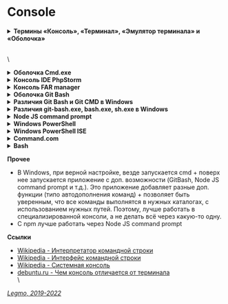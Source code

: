 # Console

<details>

<summary><strong>Термины «Консоль», «Терминал», «Эмулятор терминала» и «Оболочка»</strong></summary>

**Консоль**

* Командный интерпретатор, интерпретатор командной строки
* Программа, часть операционной системы. Обеспечивает базовые возможности управления компьютером посредством интерактивного ввода команд через интерфейс командной строки или последовательного исполнения пакетных командных файлов.
* Как правило, его функции сводятся к
  * возможности запускать другие программы
  * может содержать базовые команды ввода-вывода
  * может содержать свой простой скриптовый язык программирования.
* значение слова - доска с кнопками, пульт управления (“organ console”, то есть “пульт органа”, на ЭВМ - operator’s console)
* совокупность устройств, которые позволяет вам взаимодействовать с устройством.
* исторически: терминал, который подключен напрямую к компьютеру. Большинство терминалов были соединены неявно, но хотя бы один был подключен напрямую к компьютеру. Консоль было разрешено использовать строго определенному кругу лиц, так как она позволяла настраивать компьютер.
* консоль, это работа непосредственно с самим устройство, терминал - некая удаленная работа.
* В компьютере клавиатура и монитор, подключенные непосредственно к компьютеру, называются Консоль. Терминал подключен через последовательный пор (это не часть самого компьютера), а консоль - это устройство, которое есть у самого компьютера, его часть. У компьютера есть только одна консоль. Когда компьютер запускается, вся информация будет отображаться на консоли, но не на терминале. Другими словами, консоль является базовым устройством компьютера, а терминал - дополнительным устройством.
* В операционной системе компьютера информация, не связанная с терминалом, такая как сообщения ядра и сообщения фоновой службы, может отображаться на консоли, но не на терминале. Терминал, который может напрямую отображать системные сообщения, называется консолью, а остальные называются терминалами. В системе Linux эта концепция была размыта.Но в других UNIX-подобных системах существует четкая разница между виртуальным терминалом и консолью. Например, система freeBSD. В freebsd только первый «терминал» является настоящей консолью. (То есть виртуальный терминал получается нажатием alt + f1), независимо от того, на каком виртуальном терминале вы выполняете вышеуказанную команду (даже если она выполняется на псевдотерминале, подключенном через сеть). Внутренняя информация о системе, например, какой пользователь вошел в систему на каком терминале, система имеет любое серьезное предупреждение об ошибке и другую информацию, отображается на этой реальной консоли. Здесь концепция терминала и консоли четко различается.

**Терминал**

* сейчас: графическое окно (обычно) для запуска реальной оболочки (shell). Инструмент для просмотра оболочки, как разные браузеры (Firefox, Chrome) = инструменты для просмотра Internet. Надстройка над консолью
* исторически: комбинация дисплея и клавиатуры, то есть физическое устройство. Раньше это была комбинация принтера и клавиатуры. Обычно несколько терминалов подключались к одному и тому же компьютеру. Таким образом возможно было работать нескольким пользователям за одним и тем же компьютером, причем каждому выделялась своя сессия, независимая от других. Терминал был назван так потому, что он находился на конце терминального кабеля (terminal end).

**Эмулятор**

* gnome-terminal, xterm, etc...
* программа, предоставляющая функционал терминала.

**Оболочка (Shell)**

* это программа, которую вы используете для взаимодействия с компьютером. Интерпретатор командной строки. Главное предназначение — запускать другие программы. Это может быть интерфейс командной строки или графический интерфейс. Bash - это оболочка.
* это программа, которая принимает ваши команды (ls , cd и т.д.) И обрабатывает их, выполняя встроенные функции (например, cd) или вызывая внешние программы (например, ls или gcc).
* Terminal Emulator — GUI приложение, то есть окно в X Window System. Shell — это command line interpreter, то есть просто исполнитель команд, он не имеет графической оболочки. Если говорить совсем правильно, вы не запускаете Bash, вы запускаете Terminal Emulator, который запускает внутри себя Bash. Terminal Emulator и Bash — абсолютно 2 различные программы. Первая отвечает исключительно за ввод/вывод, вторая — за обработку команд.

**Про Linux**

* в Linux сложилось так, что текстовой консолью (просто консолью) называют вот те 6 (обычно, но может быть до 63-х) текстовые сессии (экраны), которые вы можете переключать Ctrl+Alt+F2, Ctrl+Alt+F3 и т.д.
* в одной (но может быть и несколько) из таких консолей (обычно Ctrl+Alt+F1 или Ctrl+Alt+F7) запущена сессия графического сервера X Window ... то что вы видите как GUI...
* а в этой графической сессии, среди других GUI программ может быть запущены разные программы эмулятров терминала (gnome-terminal и мн. др.)
* вот эти окна или вкладки эмулятров терминала можете называть терминал ... если не блюсти в тщательности терминологическую девственность ;-) ... потому что нет других терминалов в современном Linux
* наконец, в серверном Linux может вообще не быть графики (X Window), а значит и терминалов, но там всегда и обязательно может быть до 63 текстовых консолей...

**Как связаны**

* Консоль = программа, часть ОС. Интерпретирует введенные команды и выдает результат.
* К консоли может быть подключен терминал (или эмулятор терминала).
* В окне консоли или терминала запускается программа-оболочка. Эта программа принимает мои команды и выводит некий результат.
* \


</details>

\
\


<details>

<summary><strong>Оболочка Cmd.exe</strong></summary>

* интерпретатор командной строки Windows
* поставляется в комплекте с Windows
* аналог COMMAND.COM, который используется в семействах MS-DOS и Windows 9x.
* как запустить
  * вызвать окно Run и набрать команду cmd.
  * в меню Start кликнуть пиктограмму "Командная строка"
  * найти и запустить файл cmd в папке Windows/System32

**Ссылки**

* [Wikipedia - Cmd.exe](https://ru.wikipedia.org/wiki/Cmd.exe)
* [zametkinapolyah.ru - CMD.exe. Как пользоваться интерпретатором командной строки Windows.](https://zametkinapolyah.ru/zametki-o-poleznyx-programmax/cmd-exe-komandnaya-stroka-windows.html)

\


</details>

<details>

<summary><strong>Консоль IDE PhpStorm</strong></summary>

* Плагин в IDE PhpStorm. Позволяет прямо в IDE запускать команды для терминала
* По-умолчанию терминалом для PhpStorm является стандартный терминал windows cmd.exe.
* Можно изменить настройки на использование другого терминала File/Settings/Tools/Terminal
* У меня стоит настройка "C:\Program Files\Git\bin\sh.exe" --login -i" + какая папка открывается при запуске (D:\Work\_Localsites\legmo\_notes)

**Ссылки**

* [Git bash в PhpStorm для Windows](https://isaevdimka.ru/paper/all/git-bash-phpstorm-for-the-windows/)
* [ru.stackoverflow.com - Настроить консоль phpStorm, чтобы были доступны unix-команды (как в Git bash)](https://ru.stackoverflow.com/questions/432445/%D0%9D%D0%B0%D1%81%D1%82%D1%80%D0%BE%D0%B8%D1%82%D1%8C-%D0%BA%D0%BE%D0%BD%D1%81%D0%BE%D0%BB%D1%8C-phpstorm-%D1%87%D1%82%D0%BE%D0%B1%D1%8B-%D0%B1%D1%8B%D0%BB%D0%B8-%D0%B4%D0%BE%D1%81%D1%82%D1%83%D0%BF%D0%BD%D1%8B-unix-%D0%BA%D0%BE%D0%BC%D0%B0%D0%BD%D0%B4%D1%8B-%D0%BA%D0%B0%D0%BA-%D0%B2-git-bash)
* [JetBarins - Terminal PhpStorm](https://www.jetbrains.com/help/phpstorm/terminal-emulator.html)

\


</details>

<details>

<summary><strong>Консоль FAR manager</strong></summary>

* FAR = консольный файловый менеджер для Windows
* в качестве консоли использует `cmd` Windows. Также, сюда вписываются консольные команды при подключении к серверам по SSH (SFTP), FTP, WebDav
* Есть много плагинов и всяких настроек.

\


</details>

<details>

<summary><strong>Оболочка Git Bash</strong></summary>

* Оболочка `bash` (Bourne-Again Shell) - это улучшенная реализация оболочки sh, т.е. все, что вы можете делать в sh, также можно сделать в bash. Bash имеет дополнительные функции, упрощающие написание скриптов.
* Оболочка `Git bash` - это оболочка `msys`, включенная в Git for Windows, поскольку Windows изначально не поддерживает функции `bash` (если вы не добавите Подсистема Windows для Linux).
* Оболочка `Git bash` - приложение для сред Microsoft Windows, эмулирующее работу командной строки Git
* Пакет, который устанавливает в Windows оболочку `Bash` (используется в Linux), некоторые распространенные утилиты `Bash` и систему `Git`.
* Обычно ставится автоматически вместе с установкой Git для Windows

**Ссылки**

* [Bitbucket - Git Bash](https://www.atlassian.com/ru/git/tutorials/git-bash)
* [Git. Краткое руководство по терминалу](https://github.com/netology-code/guides/blob/master/git-terminal/git-terminal.md)
* [Stackoverflow - In the install path of Git for Windows, what's the difference between ./git-bash.exe and bin/bash.exe and bin/sh.exe?](https://stackoverflow.com/questions/53980686/in-the-install-path-of-git-for-windows-whats-the-difference-between-git-bash)

\


</details>

<details>

<summary><strong>Различия Git Bash и Git CMD в Windows</strong></summary>

* Не бывает `git cmd` или `git bash`. Есть одна сервисная утилита с разными именами: `git-cmd.exe` и `git-bash.exe`.
* Оба эти exe-файла делают следующее:
  1. Инициализация переменных окружения (PATH, и пр.)
  2. Запуск терминала.
* Разница между ними:
  * `git-bash.exe` запускает терминал `mintty` с `bash` внутри.
  * `git-cmd.exe` запускает стандартный терминал Windows с `cmd.exe`. Имеет ключик `--command=...` с помощью которого можно запустить в нём `bash` вместо `cmd` при желании.
*   Реальные различия:

    1. Из командной строки `cmd.exe` несколько меняется синтаксис, т.к. `^` это управляющий символ `cmd.exe`. Например, вместо `git.exe rebase -i 2385397^1` нужно писать `git.exe rebase -i 2385397^^1`.
    2. Маски файлов, вроде вышеописанного `git add *.cpp` не "разворачиваются" в список файлов, то есть аргументы передаются без изменений и git самостоятельно выполняет поиск подходящих файлов. В итоге мы имеем ошибочное поведение когда `git add *.cpp` добавляет файлы из подкаталогов.
    3. В консоли `cmd.exe` (если только она не в ConEmu запущена) нельзя использовать 256 цветов в Vim.

    **Ссылки**

    * [Stackoverflow - Разница в использовании git cmd и git bash под windows](https://ru.stackoverflow.com/questions/512702/%D0%A0%D0%B0%D0%B7%D0%BD%D0%B8%D1%86%D0%B0-%D0%B2-%D0%B8%D1%81%D0%BF%D0%BE%D0%BB%D1%8C%D0%B7%D0%BE%D0%B2%D0%B0%D0%BD%D0%B8%D0%B8-git-cmd-%D0%B8-git-bash-%D0%BF%D0%BE%D0%B4-windows)
    * [Stackoverflow - In the install path of Git for Windows, what's the difference between ./git-bash.exe and bin/bash.exe and bin/sh.exe?](https://stackoverflow.com/questions/53980686/in-the-install-path-of-git-for-windows-whats-the-difference-between-git-bash)

\


</details>

<details>

<summary><strong>Различия git-bash.exe, bash.exe, sh.exe в Windows</strong></summary>

* В папке git для Windows есть 3 exe файла: `git-bash.exe`,`bin/bash.exe`, `bin/sh.exe`. В чём различия?
* `sh.exe` и `bash.exe` - это оболочки. Примеры оболочек: cmd, powershell, sh, bash, zsh и т.д. Bash и zsh — более мощные версии sh.
* `git-bash.exe` - это очень простое приложение-терминал `mintty`, которое автоматически открывает оболочку `bash`.

\


</details>

<details>

<summary><strong>Node JS command prompt</strong></summary>

* Это ярлык, который сначала запускает `cmd.exe`, а затем `node.exe` (через `.bat`). Аналогично тому, если бы вы сами запустили `[win+r] > cmd.exe > [enter]` и там запустили `node.exe` (через `.bat`).

\


</details>

<details>

<summary><strong>Windows PowerShell</strong></summary>

* расширяемое средство автоматизации от Microsoft, состоит из
  * оболочки с интерфейсом командной строки
  * сопутствующего языка сценариев.
* построен на базе .NET
* Дополнительно предоставляет доступ к COM, WMI и ADSI, позволяет выполнять обычные команды командной строки
* Скрипты Windows PowerShell хранятся в виде обычных текстовых файлов с расширением .ps1. Запустить их двойным кликом нельзя: нужно правой кнопкой мыши вызвать контекстное меню и выбрать пункт «Запустить в PowerShell»

**Ссылки**

* [Habr - Что такое Windows PowerShell и с чем его едят? Часть 1: основные возможности](https://habr.com/ru/company/ruvds/blog/487876/)
* [Windows PowerShell ISE и Windows PowerShell: в чем разница?](https://okzu.ru/windows-powershell-ise-i-windows-powershell-v-chem-raznicza/)

\


</details>

<details>

<summary><strong>Windows PowerShell ISE</strong></summary>

* Integrated Scripting Environment — Интегрированная Среда Сценариев
* является полноценной средой разработки с поддерживающим вкладки и подсветку синтаксиса редактором кода, конструктором команд, встроенным отладчиком и другими программистскими радостями. Если в редакторе среды разработки после имени команды написать знак дефис, вы получите в выпадающем списке все доступные параметры с указанием типа.

**Ссылки**

* [Windows PowerShell ISE и Windows PowerShell: в чем разница?](https://okzu.ru/windows-powershell-ise-i-windows-powershell-v-chem-raznicza/)

\


</details>

<details>

<summary><strong>Command.com</strong></summary>

* интерпретатор командной строки в операционных системах DOS, OS/2, семейства Windows 9x и ряда других.
* 2 режима работы
  * интерактивный, когда пользователь вводит с клавиатуры команды, которые немедленно выполняются.
  * пакетный, когда COMMAND.COM выполняет последовательность команд, заранее сохранённую в пакетном файле с расширением .BAT.

\


</details>

<details>

<summary><strong>Bash</strong></summary>

* Одна из наиболее популярных современных разновидностей командной оболочки UNIX. Особенно популярна в среде Linux, где она часто используется в качестве предустановленной командной оболочки.
* командный процессор, работающий, как правило, в интерактивном режиме в текстовом окне. Bash также может читать команды из файла, который называется скриптом (или сценарием)

**Ссылки**

* [Wikipedia - Bash](https://ru.wikipedia.org/wiki/Bash)

\


</details>

**Прочее**

* В Windows, при верной настройке, везде запускается cmd + поверх нее запускается приложение с доп. возможности (GitBash, Node JS command prompt и т.д.). Это приложение добавляет разные доп. функции (типо автодополнения команд) + позволяет быть уверенным, что все команды выполнятся в нужных каталогах, с использованием нужных путей. Поэтому, лучше работать в специализированной консоли, а не делать всё через какую-то одну.
* С npm лучше работать через Node JS command prompt

**Ссылки**

* [Wikipedia - Интерпретатор командной строки](https://ru.wikipedia.org/wiki/%D0%98%D0%BD%D1%82%D0%B5%D1%80%D0%BF%D1%80%D0%B5%D1%82%D0%B0%D1%82%D0%BE%D1%80\_%D0%BA%D0%BE%D0%BC%D0%B0%D0%BD%D0%B4%D0%BD%D0%BE%D0%B9\_%D1%81%D1%82%D1%80%D0%BE%D0%BA%D0%B8)
* [Wikipedia - Интерфейс командной строки](https://ru.wikipedia.org/wiki/%D0%98%D0%BD%D1%82%D0%B5%D1%80%D1%84%D0%B5%D0%B9%D1%81\_%D0%BA%D0%BE%D0%BC%D0%B0%D0%BD%D0%B4%D0%BD%D0%BE%D0%B9\_%D1%81%D1%82%D1%80%D0%BE%D0%BA%D0%B8)
* [Wikipedia - Системная консоль](https://ru.wikipedia.org/wiki/%D0%A1%D0%B8%D1%81%D1%82%D0%B5%D0%BC%D0%BD%D0%B0%D1%8F\_%D0%BA%D0%BE%D0%BD%D1%81%D0%BE%D0%BB%D1%8C)
* [debuntu.ru - Чем консоль отличается от терминала](https://debuntu.ru/a/chem-konsol-otlichaetsya-ot-terminala/)\
  \


[_Legmo, 2019-2022_](https://github.com/Legmo/notes/)
